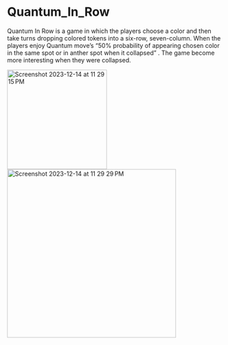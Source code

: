 # Quantum_In_Row
Quantum In Row is a game in which the players choose a color and then
take turns dropping colored tokens into a six-row, seven-column.
When the players enjoy Quantum move’s “50% probability of appearing
chosen color in the same spot or in anther spot when it collapsed”
.
The game become more interesting when they were collapsed.

<img width="232" alt="Screenshot 2023-12-14 at 11 29 15 PM" src="https://github.com/mj-abuhashem/Quantum_In_Row/assets/124375638/f52db8b2-322f-4021-a4b7-28e107b6b639">
<img width="393" alt="Screenshot 2023-12-14 at 11 29 29 PM" src="https://github.com/mj-abuhashem/Quantum_In_Row/assets/124375638/d0a078c3-1e49-4796-b893-c56d906b1203">
